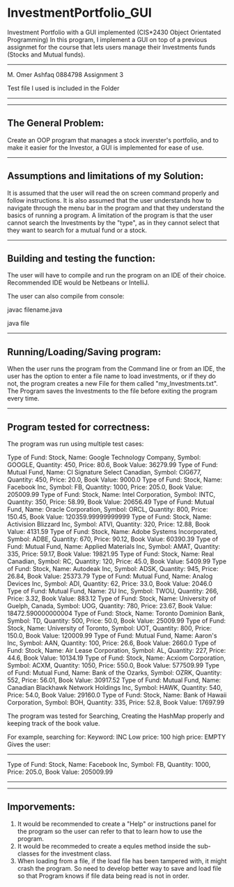 # InvestmentPortfolio_GUI
Investment Portfolio with a GUI implemented (CIS*2430 Object Orientated Programming)
In this program, I implement a GUI on top of a previous assignmet for the course that lets 
users manage their Investments funds (Stocks and Mutual funds).

******************
M. Omer Ashfaq
0884798
Assignment 3

Test file I used is included in the Folder
*****************
---------------------
The General Problem:
---------------------
Create an OOP program that manages a stock inverster's portfolio, and to make it easier for the Investor, a GUI is implemented for ease of use.

-------------------------------------------
Assumptions and limitations of my Solution:
-------------------------------------------
It is assumed that the user will read the on screen command properly and follow instructions. It is also assumed that the user understands how to navigate
through the menu bar in the program and that they understand the basics of running a program.
A limitation of the program is that the user cannot search the Investments by the "type", as in they cannot select that they want to search for a mutual fund or
a stock.

----------------------------------
Building and testing the function:
----------------------------------
The user will have to compile and run the program on an IDE of their choice.
Recommended IDE would be Netbeans or IntelliJ.

The user can also compile from console:

javac filename.java

java file

-------------------------------
Running/Loading/Saving program:
-------------------------------
When the user runs the program from the Command line or from an IDE, the user has the option to enter a file name to 
load investments, or if they do not, the program creates a new File for them called "my_Investments.txt".
The Program saves the Investments to the file before exiting the program every time.

-------------------------------
Program tested for correctness:
-------------------------------
The program was run using multiple test cases:

Type of Fund: Stock, Name: Google Technology Company, Symbol: GOOGLE, Quantity: 450, Price: 80.6, Book Value: 36279.99
Type of Fund: Mutual Fund, Name: CI Signature Select Canadian, Symbol: CIG677, Quantity: 450, Price: 20.0, Book Value: 9000.0
Type of Fund: Stock, Name: Facebook Inc, Symbol: FB, Quantity: 1000, Price: 205.0, Book Value: 205009.99
Type of Fund: Stock, Name: Intel Corporation, Symbol: INTC, Quantity: 350, Price: 58.99, Book Value: 20656.49
Type of Fund: Mutual Fund, Name: Oracle Corporation, Symbol: ORCL, Quantity: 800, Price: 150.45, Book Value: 120359.99999999999
Type of Fund: Stock, Name: Activision Blizzard Inc, Symbol: ATVI, Quantity: 320, Price: 12.88, Book Value: 4131.59
Type of Fund: Stock, Name: Adobe Systems Incorporated, Symbol: ADBE, Quantity: 670, Price: 90.12, Book Value: 60390.39
Type of Fund: Mutual Fund, Name: Applied Materials Inc, Symbol: AMAT, Quantity: 335, Price: 59.17, Book Value: 19821.95
Type of Fund: Stock, Name: Real Canadian, Symbol: RC, Quantity: 120, Price: 45.0, Book Value: 5409.99
Type of Fund: Stock, Name: Autodeak Inc, Symbol: ADSK, Quantity: 945, Price: 26.84, Book Value: 25373.79
Type of Fund: Mutual Fund, Name: Analog Devices Inc, Symbol: ADI, Quantity: 62, Price: 33.0, Book Value: 2046.0
Type of Fund: Mutual Fund, Name: 2U Inc, Symbol: TWOU, Quantity: 266, Price: 3.32, Book Value: 883.12
Type of Fund: Stock, Name: University of Guelph, Canada, Symbol: UOG, Quantity: 780, Price: 23.67, Book Value: 18472.590000000004
Type of Fund: Stock, Name: Toronto Dominion Bank, Symbol: TD, Quantity: 500, Price: 50.0, Book Value: 25009.99
Type of Fund: Stock, Name: University of Toronto, Symbol: UOT, Quantity: 800, Price: 150.0, Book Value: 120009.99
Type of Fund: Mutual Fund, Name: Aaron's Inc, Symbol: AAN, Quantity: 100, Price: 26.6, Book Value: 2660.0
Type of Fund: Stock, Name: Air Lease Corporation, Symbol: AL, Quantity: 227, Price: 44.6, Book Value: 10134.19
Type of Fund: Stock, Name: Acxiom Corporation, Symbol: ACXM, Quantity: 1050, Price: 550.0, Book Value: 577509.99
Type of Fund: Mutual Fund, Name: Bank of the Ozarks, Symbol: OZRK, Quantity: 552, Price: 56.01, Book Value: 30917.52
Type of Fund: Mutual Fund, Name: Canadian Blackhawk Network Holdings Inc, Symbol: HAWK, Quantity: 540, Price: 54.0, Book Value: 29160.0
Type of Fund: Stock, Name: Bank of Hawaii Corporation, Symbol: BOH, Quantity: 335, Price: 52.8, Book Value: 17697.99

The program was tested for Searching, Creating the HashMap properly and keeping track of the book value.

For example, searching for:
Keyword: INC
Low price: 100
high price: EMPTY
Gives the user:

**************************************************
Type of Fund: Stock, Name: Facebook Inc, Symbol: FB, Quantity: 1000, Price: 205.0, Book Value: 205009.99
**************************************************

-------------
Imporvements:
-------------
1. It would be recommended to create a "Help" or instructions panel for the program so the user can refer to that to learn how to use the program.
2. It would be recommeded to create a equles method inside the sub-classes for the investment class.
3. When loading from a file, if the load file has been tampered with, it might crash the program. So need to develop better way to save and load file so that Program knows if file data being read is not in order.
